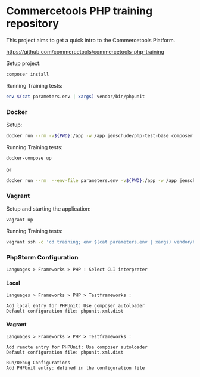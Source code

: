Commercetools PHP training repository
=========

This project aims to get a quick intro to the Commercetools Platform.

https://github.com/commercetools/commercetools-php-training

Setup project:
```bash
composer install
```

Running Training tests:
```bash
env $(cat parameters.env | xargs) vendor/bin/phpunit
```

### Docker

Setup:
```bash
docker run --rm -v${PWD}:/app -w /app jenschude/php-test-base composer install
```

Running Training tests:
```bash
docker-compose up
```
or
```bash
docker run --rm  --env-file parameters.env -v${PWD}:/app -w /app jenschude/php-test-base vendor/bin/phpunit
```

### Vagrant

Setup and starting the application:
```bash
vagrant up
```

Running Training tests:
```bash
vagrant ssh -c 'cd training; env $(cat parameters.env | xargs) vendor/bin/phpunit'
```

### PhpStorm Configuration

```
Languages > Frameworks > PHP : Select CLI interpreter
```

#### Local
```
Languages > Frameworks > PHP > Testframeworks :

Add local entry for PHPUnit: Use composer autoloader
Default configuration file: phpunit.xml.dist

```

#### Vagrant

```
Languages > Frameworks > PHP > Testframeworks :

Add remote entry for PHPUnit: Use composer autoloader
Default configuration file: phpunit.xml.dist

```


```
Run/Debug Configurations
Add PHPUnit entry: defined in the configuration file
```
